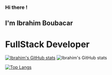 ### Hi there !

## I'm Ibrahim Boubacar

# FullStack Developer


[![Ibrahim's GitHub stats](https://github-readme-stats.vercel.app/api?username=ibkhall)](https://github.com/ibkhall/github-readme-stats)   ![Ibrahim's GitHub stats](https://github-readme-stats.vercel.app/api?username=ibkhall&count_private=true)


[![Top Langs](https://github-readme-stats.vercel.app/api/top-langs/?username=ibkhall&layout=compact)](https://github.com/ibkhall/github-readme-stats)

